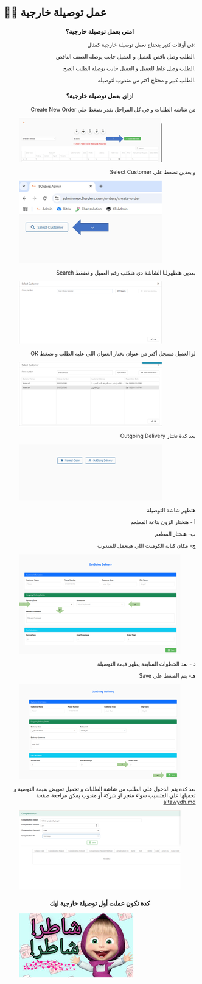 # 🚴‍♂️ عمل توصيلة خارجية

<h3 align="center">امتي بعمل توصيلة خارجية؟</h3>

<p align="right">في أوقات كتير بنحتاج نعمل توصيلة خارجية كمثال:</p>

<p align="right">الطلب وصل ناقص للعميل و العميل حابب يوصله الصنف الناقص.</p>

<p align="right">الطلب وصل غلط للعميل و العميل حابب يوصله الطلب الصح.</p>

<p align="right">الطلب كبير و محتاج اكتر من مندوب لتوصيله.</p>

<h3 align="center">ازاي بعمل توصيلة خارجية؟</h3>

<p align="right"> Create New Order من شاشة الطلبات و في كل المراحل نقدر نضغط علي </p>

<figure><img src="../../.gitbook/assets/توصيلة 1.jpg" alt="" width="375"><figcaption></figcaption></figure>

<p align="right">Select Customer و بعدين نضغط علي </p>

<figure><img src="../../.gitbook/assets/توصيلة 2.jpg" alt="" width="375"><figcaption></figcaption></figure>

<p align="right">Search بعدين هتظهرلنا الشاشة دي هنكتب رقم العميل و نضغط </p>

<figure><img src="../../.gitbook/assets/image (9) (1).png" alt="" width="375"><figcaption></figcaption></figure>

<p align="right">OK لو العميل مسجل أكتر من عنوان نختار العنوان اللي عليه الطلب و نضغط </p>

<figure><img src="../../.gitbook/assets/image (1) (1) (1) (1) (1) (1).png" alt="" width="375"><figcaption></figcaption></figure>

<p align="right">Outgoing Delivery بعد كدة نختار </p>

<figure><img src="../../.gitbook/assets/image (2) (1) (1) (1) (1) (1).png" alt="" width="375"><figcaption></figcaption></figure>

<p align="right">هتظهر شاشة التوصيلة</p>

<p align="right">أ - هنختار الزون بتاعة المطعم</p>

<p align="right">ب- هنختار المطعم</p>

<p align="right">ج- مكان كتابة الكومنت اللي هيتعمل للمندوب</p>

<figure><img src="../../.gitbook/assets/image (1) (1).png" alt=""><figcaption></figcaption></figure>

<p align="right">د - بعد الخطوات السابقة يظهر قيمة التوصيلة</p>

<p align="right">Save هـ- يتم الضغط علي </p>

<p align="right"></p>

<figure><img src="../../.gitbook/assets/image (2) (1).png" alt=""><figcaption></figcaption></figure>

<p align="right">بعد كدة يتم الدخول علي الطلب من شاشة الطلبات و تحميل تعويض بقيمة التوصية و تحميلها علي المتسبب سواء متجر او شركة أو مندوب يمكن مراجعة صفحة <a data-mention href="shashh-tfasyl-altlb/qsm-alijraaat/altawydh.md">altawydh.md</a></p>

<figure><img src="../../.gitbook/assets/image (3) (1).png" alt=""><figcaption></figcaption></figure>

<h3 align="center">كدة تكون عملت أول توصيلة خارجية ليك</h3>

<figure><img src="../../.gitbook/assets/images.jpg" alt=""><figcaption></figcaption></figure>
